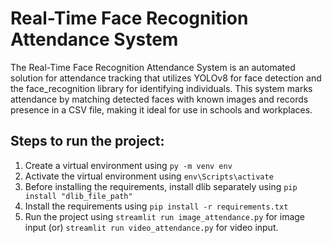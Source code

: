 # Real-Time Face Recognition Attendance System

The Real-Time Face Recognition Attendance System is an automated solution for attendance tracking that utilizes YOLOv8 for face detection and the face_recognition library for identifying individuals. This system marks attendance by matching detected faces with known images and records presence in a CSV file, making it ideal for use in schools and workplaces.

## Steps to run the project:

1) Create a virtual environment using `py -m venv env`
2) Activate the virtual environment using `env\Scripts\activate`
3) Before installing the requirements, install dlib separately using `pip install "dlib_file_path"`
4) Install the requirements using `pip install -r requirements.txt`
5) Run the project using `streamlit run image_attendance.py` for image input (or) `streamlit run video_attendance.py` for video input.
